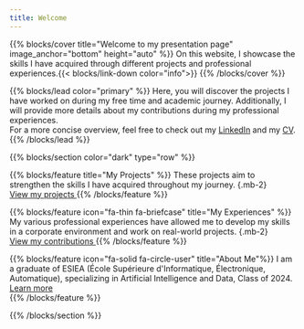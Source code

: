 ```yaml
---
title: Welcome
---
```

{{% blocks/cover title="Welcome to my presentation page" image_anchor="bottom" height="auto" %}}
On this website, I showcase the skills I have acquired through different projects and professional experiences.{{< blocks/link-down color="info">}}
{{% /blocks/cover %}}

{{% blocks/lead color="primary" %}}
Here, you will discover the projects I have worked on during my free time and academic journey. Additionally, I will provide more details about my contributions during my professional experiences.  
For a more concise overview, feel free to check out my [LinkedIn](https://www.linkedin.com/in/david-chen-esiea/) and my [CV](1738799056911.pdf).
{{% /blocks/lead %}}

{{% blocks/section color="dark" type="row" %}}

{{% blocks/feature title="My Projects" %}}
These projects aim to strengthen the skills I have acquired throughout my journey. 
{.mb-2}
<br />
<a class="btn btn-lg btn-primary me-3 mb-4" href="/project/">
  View my projects <i class="fas fa-arrow-alt-circle-right ms-2"></i>
</a>
{{% /blocks/feature %}}

{{% blocks/feature icon="fa-thin fa-briefcase" title="My Experiences" %}}
My various professional experiences have allowed me to develop my skills in a corporate environment and work on real-world projects. 
{.mb-2}
<br /> 
<a class="btn btn-lg btn-secondary me-3 mb-4" href="/work/">
  View my contributions <i class="fas fa-arrow-alt-circle-right ms-2"></i>
</a>
{{% /blocks/feature %}}

{{% blocks/feature icon="fa-solid fa-circle-user" title="About Me"%}}
I am a graduate of ESIEA (École Supérieure d'Informatique, Électronique, Automatique), specializing in Artificial Intelligence and Data, Class of 2024. [Learn more](about) <br />
{{% /blocks/feature %}}

{{% /blocks/section %}}

